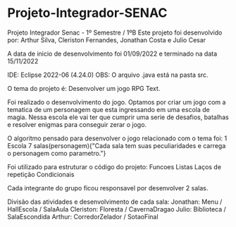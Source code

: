 # Projeto-Integrador-SENAC
Projeto Integrador Senac - 1º Semestre / 1ºB
Este projeto foi desenvolvido por: Arthur Silva, Cleriston Fernandes, Jonathan Costa e Julio Cesar

A data de inicio de desenvolvimento foi 01/09/2022 e terminado na data 15/11/2022

IDE: Eclipse 2022-06 (4.24.0)
OBS: O arquivo .java está na pasta src.

O tema do projeto é: Desenvolver um jogo RPG Text.

Foi realizado o desenvolvimento do jogo. Optamos por criar um jogo com a tematica de um personagem que esta ingressando em uma escola de magia. Nessa escola ele vai ter que cumprir uma serie de desafios, batalhas e resolver enigmas para conseguir zerar o jogo.

O algoritmo pensado para desenvolver o jogo relacionado com o tema foi:
  1 Escola
    7 salas(personagem){"Cada sala tem suas peculiaridades e carrega o personagem como parametro."}

Foi utilizado para estruturar o código do projeto:
Funcoes
Listas
Laços de repetição
Condicionais

Cada integrante do grupo ficou responsavel por desenvolver 2 salas.

Divisão das atividades e desenvolvimento de cada sala:
  Jonathan: Menu / HallEscola / SalaAula
  Cleriston: Floresta / CavernaDragao
  Julio: Biblioteca / SalaEscondida
  Arthur: CorredorZelador / SotaoFinal
  
